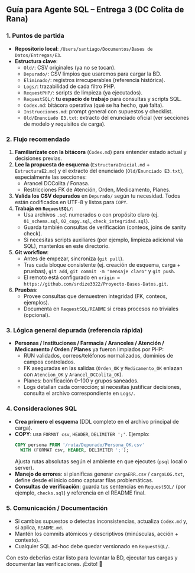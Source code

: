 ## Guía para Agente SQL – Entrega 3 (DC Colita de Rana)

### 1. Puntos de partida
- **Repositorio local**: `/Users/santiago/Documentos/Bases de Datos/Entregas/E3`.
- **Estructura clave**:
  - `Old/`: CSV originales (ya no se tocan).
  - `Depurado/`: CSV limpios que usaremos para cargar la BD.
  - `Eliminado/`: registros irrecuperables (referencia histórica).
  - `Logs/`: trazabilidad de cada filtro PHP.
  - `RequestPHP/`: scripts de limpieza (ya ejecutados).
  - `RequestSQL/`: **tu espacio de trabajo** para consultas y scripts SQL.
  - `Codex.md`: bitácora operativa (qué se ha hecho, qué falta).
  - `Instrucciones.md`: prompt general con supuestos y checklist.
  - `Old/Enunciado E3.txt`: extracto del enunciado oficial (ver secciones de modelo y requisitos de carga).

### 2. Flujo recomendado
1. **Familiarízate con la bitácora** (`Codex.md`) para entender estado actual y decisiones previas.
2. **Lee la propuesta de esquema** (`EstructuraInicial.md` + `EstructuraE2.md`) y el extracto del enunciado (`Old/Enunciado E3.txt`), especialmente las secciones:
   - Arancel DCColita / Fonasa.
   - Restricciones FK de Atención, Orden, Medicamento, Planes.
3. **Valida los CSV depurados** en `Depurado/` según tu necesidad. Todos están codificados en UTF-8 y listos para `COPY`.
4. **Trabaja en `RequestSQL/`**:
   - Usa archivos `.sql` numerados o con propósito claro (ej. `01_schema.sql`, `02_copy.sql`, `check_integridad.sql`).
   - Guarda también consultas de verificación (conteos, joins de sanity check).
   - Si necesitas scripts auxiliares (por ejemplo, limpieza adicional vía SQL), mantenlos en este directorio.
5. **Git workflow**:
   - Antes de empezar, sincroniza (`git pull`).
   - Tras cada bloque consistente (ej. creación de esquema, carga + pruebas), `git add`, `git commit -m "mensaje claro"` y `git push`.
   - El remoto está configurado en `origin = https://github.com/srdize3322/Proyecto-Bases-Datos.git`.
6. **Pruebas**:
   - Provee consultas que demuestren integridad (FK, conteos, ejemplos).
   - Documenta en `RequestSQL/README` si creas procesos no triviales (opcional).

### 3. Lógica general depurada (referencia rápida)
- **Personas / Instituciones / Farmacia / Aranceles / Atención / Medicamento / Orden / Planes** ya fueron limpiados por PHP:
  - RUN validados, correos/teléfonos normalizados, dominios de campos controlados.
  - FK aseguradas en las salidas (`Orden_OK` y `Medicamento_OK` enlazan con `Atencion_OK` y `Arancel_DCColita_OK`).
  - Planes: bonificación 0–100 y grupos saneados.
  - Logs detallan cada corrección; si necesitas justificar decisiones, consulta el archivo correspondiente en `Logs/`.

### 4. Consideraciones SQL
- **Crea primero el esquema** (DDL completo en el archivo principal de carga).
- **COPY**: usa `FORMAT csv`, `HEADER`, `DELIMITER ';'`. Ejemplo:
  ```sql
  COPY persona FROM '/ruta/Depurado/Persona_OK.csv'
    WITH (FORMAT csv, HEADER, DELIMITER ';');
  ```
  Ajusta rutas absolutas según el ambiente en que ejecutes (`psql` local o server).
- **Manejo de errores**: si planificas generar `cargaERR.csv` / `cargaLOG.txt`, define desde el inicio cómo capturar filas problemáticas.
- **Consultas de verificación**: guarda tus sentencias en `RequestSQL/` (por ejemplo, `checks.sql`) y referencia en el README final.

### 5. Comunicación / Documentación
- Si cambias supuestos o detectas inconsistencias, actualiza `Codex.md` y, si aplica, `README.md`.
- Mantén los commits atómicos y descriptivos (minúsculas, acción + contexto).
- Cualquier SQL ad-hoc debe quedar versionado en `RequestSQL/`.

Con esto deberías estar listo para levantar la BD, ejecutar tus cargas y documentar las verificaciones. ¡Éxito! 💪
